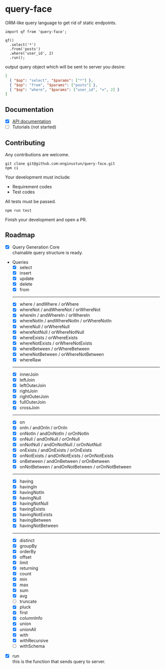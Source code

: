 # query-face

ORM-like query language to get rid of static endpoints.

```
import qf from 'query-face';

qf()
  .select('*')
  .from('posts')
  .where('user_id', 2)
  .run();
```
output query object which will be sent to server you desire:
```json
[
  { "$op": "select", "$params": ["*"] },
  { "$op": "from", "$params": ["posts"] },
  { "$op": "where", "$params": ["user_id", "=", 2] }
]
```

## Documentation

  - [x] [API documentation](https://enginustun.github.io/query-face/)
  - [ ] Tutorials (not started)

## Contributing

Any contributions are welcome.

```
git clone git@github.com:enginustun/query-face.git
npm ci
```

Your development must include:

- Requirement codes
- Test codes

All tests must be passed.

```
npm run test
```

Finish your development and open a PR.

## Roadmap

- [x] Query Generation Core  
chainable query structure is ready.
- Queries
  - [x] select
  - [x] insert
  - [x] update
  - [x] delete
  - [x] from
  -----------------------------------------------
  - [x] where / andWhere / orWhere
  - [x] whereNot / andWhereNot / orWhereNot
  - [x] whereIn / andWhereIn / orWhereIn
  - [x] whereNotIn / andWhereNotIn / orWhereNotIn
  - [x] whereNull / orWhereNull
  - [x] whereNotNull / orWhereNotNull
  - [x] whereExists / orWhereExists
  - [x] whereNotExists / orWhereNotExists
  - [x] whereBetween / orWhereBetween
  - [x] whereNotBetween / orWhereNotBetween
  - [x] whereRaw
  -----------------------------------------------
  - [x] innerJoin
  - [x] leftJoin
  - [x] leftOuterJoin
  - [x] rightJoin
  - [x] rightOuterJoin
  - [x] fullOuterJoin
  - [x] crossJoin
  -----------------------------------------------
  - [x] on
  - [x] onIn / andOnIn / orOnIn
  - [x] onNotIn / andOnNotIn / orOnNotIn
  - [x] onNull / andOnNull / orOnNull
  - [x] onNotNull / andOnNotNull / orOnNotNull
  - [x] onExists / andOnExists / orOnExists
  - [x] onNotExists / andOnNotExists / orOnNotExists
  - [x] onBetween / andOnBetween / orOnBetween
  - [x] onNotBetween / andOnNotBetween / orOnNotBetween
  -----------------------------------------------
  - [x] having
  - [x] havingIn
  - [x] havingNotIn
  - [x] havingNull
  - [x] havingNotNull
  - [x] havingExists
  - [x] havingNotExists
  - [x] havingBetween
  - [x] havingNotBetween
  -----------------------------------------------
  - [x] distinct
  - [x] groupBy
  - [x] orderBy
  - [x] offset
  - [x] limit
  - [x] returning
  - [x] count
  - [x] min
  - [x] max
  - [x] sum
  - [x] avg
  - [ ] truncate
  - [x] pluck
  - [x] first
  - [x] columnInfo
  - [x] union
  - [x] unionAll
  - [x] with
  - [x] withRecursive
  - [ ] withSchema
- [x] run  
this is the function that sends query to server.
